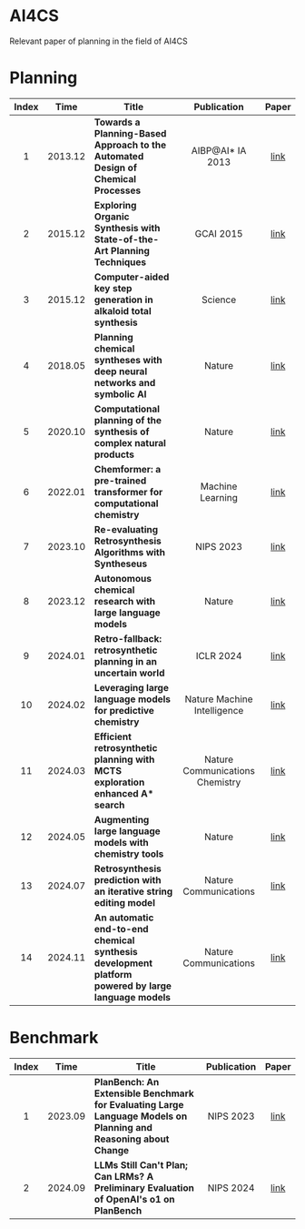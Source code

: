 # AI4CS
Relevant paper of planning in the field of AI4CS

# Planning
|Index | Time | Title                                                        |  Publication  |                            Paper                             |
| :--: | :--: | ------------------------------------------------------------ | :-----------: | :----------------------------------------------------------: |
| 1 | 2013.12 | **Towards a Planning-Based Approach to the Automated Design of Chemical Processes** | AIBP@AI* IA 2013 | [link](https://ceur-ws.org/Vol-1101/paper3.pdf)  |
| 2 | 2015.12 | **Exploring Organic Synthesis with State-of-the-Art Planning Techniques** | GCAI 2015 | [link](https://www.cs.ryerson.ca/~mes/publications/MatloobSoutchanskiExploringOrganicSynthesisWithState-of-the-ArtPlanning_SPARK2016.pdf)  |
| 3 | 2015.12 | **Computer-aided key step generation in alkaloid total synthesis** | Science | [link](https://www.science.org/doi/10.1126/science.ade8459)  |
| 4 | 2018.05 | **Planning chemical syntheses with deep neural networks and symbolic AI** | Nature | [link](https://www.nature.com/articles/nature25978)  |
| 5 | 2020.10 | **Computational planning of the synthesis of complex natural products** | Nature | [link](https://www.nature.com/articles/s41586-020-2855-y)  |
| 6 | 2022.01 | **Chemformer: a pre-trained transformer for computational chemistry** | Machine Learning | [link](https://iopscience.iop.org/article/10.1088/2632-2153/ac3ffb)  |
| 7 | 2023.10 | **Re-evaluating Retrosynthesis Algorithms with Syntheseus** | NIPS 2023 | [link](https://openreview.net/forum?id=W5U18rgtpg)  |
| 8 | 2023.12 | **Autonomous chemical research with large language models** | Nature | [link](https://www.nature.com/articles/s41586-023-06792-0)  |
| 9 | 2024.01 | **Retro-fallback: retrosynthetic planning in an uncertain world** | ICLR 2024 | [link](https://openreview.net/forum?id=dl0u4ODCuW)  |
| 10 | 2024.02 | **Leveraging large language models for predictive chemistry** | Nature Machine Intelligence | [link](https://www.nature.com/articles/s42256-023-00788-1?fromPaywallRec=false)  |
| 11 | 2024.03 | **Efficient retrosynthetic planning with MCTS exploration enhanced A\* search** | Nature Communications Chemistry | [link](https://www.nature.com/articles/s42004-024-01133-2)  |
| 12 | 2024.05 | **Augmenting large language models with chemistry tools** | Nature | [link](https://www.nature.com/articles/s42256-024-00832-8)  |
| 13 | 2024.07 | **Retrosynthesis prediction with an iterative string editing model** | Nature Communications | [link](https://www.nature.com/articles/s41467-024-50617-1)  |
| 14 | 2024.11 | **An automatic end-to-end chemical synthesis development platform powered by large language models** | Nature Communications | [link](https://www.nature.com/articles/s41467-024-54457-x)  |

# Benchmark
|Index | Time | Title                                                        |  Publication  |                            Paper                             |
| :--: | :--: | ------------------------------------------------------------ | :-----------: | :----------------------------------------------------------: |
| 1 | 2023.09 | **PlanBench: An Extensible Benchmark for Evaluating Large Language Models on Planning and Reasoning about Change** | NIPS 2023 | [link](https://openreview.net/pdf?id=YXogl4uQUO)  |
| 2 | 2024.09 | **LLMs Still Can't Plan; Can LRMs? A Preliminary Evaluation of OpenAI's o1 on PlanBench** | NIPS 2024 | [link](https://openreview.net/forum?id=Gcr1Lx4Koz)  |
